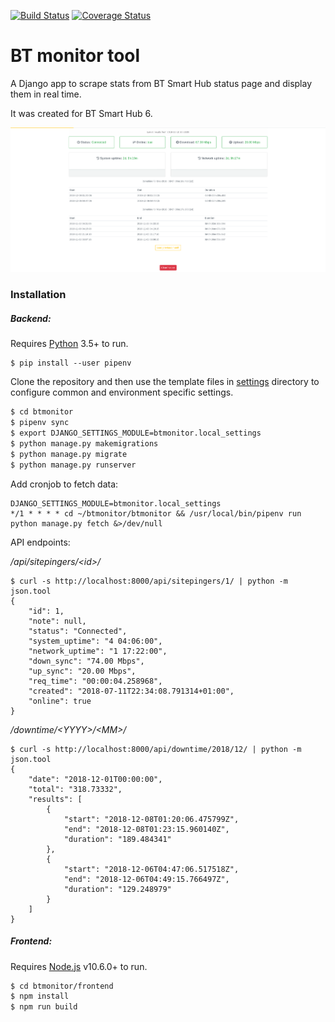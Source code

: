 [![Build Status](https://travis-ci.org/s-sebastian/btmonitor.svg?branch=master)](https://travis-ci.org/s-sebastian/btmonitor) [![Coverage Status](https://coveralls.io/repos/github/s-sebastian/btmonitor/badge.svg)](https://coveralls.io/github/s-sebastian/btmonitor)

# BT monitor tool

A Django app to scrape stats from BT Smart Hub status page and display them in real time.

It was created for BT Smart Hub 6.

![screenshot](screenshot.png)

### Installation

##### Backend:

Requires [Python](https://www.python.org/) 3.5+ to run.

```
$ pip install --user pipenv
```

Clone the repository and then use the template files in [settings](btmonitor/btmonitor/settings) directory to configure common and environment specific settings.

```bash
$ cd btmonitor
$ pipenv sync
$ export DJANGO_SETTINGS_MODULE=btmonitor.local_settings
$ python manage.py makemigrations
$ python manage.py migrate
$ python manage.py runserver
```

Add cronjob to fetch data:

```
DJANGO_SETTINGS_MODULE=btmonitor.local_settings
*/1 * * * * cd ~/btmonitor/btmonitor && /usr/local/bin/pipenv run python manage.py fetch &>/dev/null
```

API endpoints:

*/api/sitepingers/\<id\>/*

```
$ curl -s http://localhost:8000/api/sitepingers/1/ | python -m json.tool
{
    "id": 1,
    "note": null,
    "status": "Connected",
    "system_uptime": "4 04:06:00",
    "network_uptime": "1 17:22:00",
    "down_sync": "74.00 Mbps",
    "up_sync": "20.00 Mbps",
    "req_time": "00:00:04.258968",
    "created": "2018-07-11T22:34:08.791314+01:00",
    "online": true
}
```

*/downtime/\<YYYY\>/\<MM\>/*

```
$ curl -s http://localhost:8000/api/downtime/2018/12/ | python -m json.tool
{
    "date": "2018-12-01T00:00:00",
    "total": "318.73332",
    "results": [
        {
            "start": "2018-12-08T01:20:06.475799Z",
            "end": "2018-12-08T01:23:15.960140Z",
            "duration": "189.484341"
        },
        {
            "start": "2018-12-06T04:47:06.517518Z",
            "end": "2018-12-06T04:49:15.766497Z",
            "duration": "129.248979"
        }
    ]
}
```

##### Frontend:
Requires [Node.js](https://nodejs.org/) v10.6.0+ to run.

```bash
$ cd btmonitor/frontend
$ npm install
$ npm run build
```
